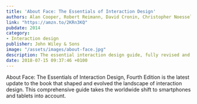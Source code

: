 ```yaml
---
title: 'About Face: The Essentials of Interaction Design'
authors: Alan Cooper, Robert Reimann, David Cronin, Christopher Noessel
link: "https://amzn.to/2KRn3KQ"
pubdate: 2014
category:
- Interaction design
publisher: John Wiley & Sons
image: "/assets/images/about-face.jpg"
description: The essential interaction design guide, fully revised and updated for the mobile age.
date: 2018-07-15 09:37:46 +0100
---
```

About Face: The Essentials of Interaction Design, Fourth Edition is the latest update to the book that shaped and evolved the landscape of interaction design. This comprehensive guide takes the worldwide shift to smartphones and tablets into account. 